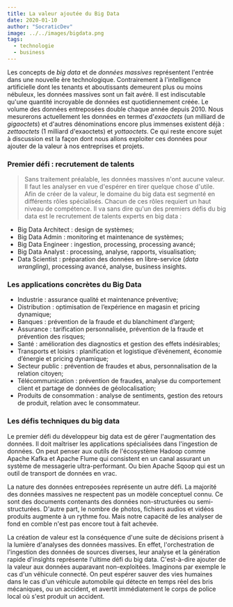 ```yaml
---
title: La valeur ajoutée du Big Data
date: 2020-01-10
author: "SocraticDev"
image: ../../images/bigdata.png
tags:
  - technologie
  - business
---
```


Les concepts de _big data_ et de _données massives_ représentent l'entrée dans une nouvelle ère technologique. Contrairement à l'intelligence artificielle dont les tenants et aboutissants demeurent plus ou moins nébuleux, les données massives sont un fait avéré. Il est indiscutable qu'une quantité incroyable de données est quotidiennement créée. Le volume des données entreposées double chaque année depuis 2010. Nous mesurerons actuellement les données en termes d'_exaoctets_ (un milliard de _gigaoctets_) et d'autres dénominations encore plus immenses existent déjà : _zettaoctets_ (1 milliard d'exaoctets) et _yottaoctets_. Ce qui reste encore sujet à discussion est la façon dont nous allons exploiter ces données pour ajouter de la valeur à nos entreprises et projets.

### Premier défi : recrutement de talents

> Sans traitement préalable, les données massives n'ont aucune valeur. 
Il faut les analyser en vue d'espérer en tirer quelque chose d'utile. Afin de créer de la valeur, le domaine du big data est segmenté en différents rôles spécialisés. Chacun de ces rôles requiert un haut niveau de compétence. Il va sans dire qu'un des premiers défis du big data est le recrutement de talents experts en big data : 

- Big Data Architect : design de systèmes;
- Big Data Admin : monitoring et maintenance de systèmes;
- Big Data Engineer : ingestion, processing, processing avancé;
- Big Data Analyst : processing, analyse, rapports, visualisation;
- Data Scientist : préparation des données en libre-service (_data wrangling_), processing avancé, analyse, business insights.

### Les applications concrètes du Big Data 

- Industrie : assurance qualité et maintenance préventive;
- Distribution : optimisation de l’expérience en magasin et pricing dynamique;
- Banques : prévention de la fraude et du blanchiment d’argent;
- Assurance : tarification personnalisée, prévention de la fraude et prévention des risques;
- Santé : amélioration des diagnostics et gestion des effets indésirables;
- Transports et loisirs : planification et logistique d’événement, économie d’énergie et pricing dynamique;
- Secteur public : prévention de fraudes et abus, personnalisation de la relation citoyen;
- Télécommunication : prévention de fraudes, analyse du comportement client et partage de données de géolocalisation;
- Produits de consommation : analyse de sentiments, gestion des retours de produit, relation avec le consommateur.

### Les défis techniques du big data

Le premier défi du développeur big data est de gérer l'augmentation des données. Il doit maîtriser les applications spécialisées dans l'ingestion de données. On peut penser aux outils de l'écosystème Hadoop comme Apache Kafka et Apache Flume qui consistent en un canal assurant un système de messagerie ultra-performant. Ou bien Apache Sqoop qui est un outil de transport de données en vrac.

La nature des données entreposées représente un autre défi. La majorité des données massives ne respectent pas un modèle conceptuel connu. Ce sont des documents contenants des données non-structurées ou semi-structurées. D'autre part, le nombre de photos, fichiers audios et vidéos produits augmente à un rythme fou. Mais notre capacité de les analyser de fond en comble n'est pas encore tout à fait achevée.

La création de valeur est la conséquence d'une suite de décisions prisent à la lumière d'analyses des données massives. En effet, l'orchestration de l'ingestion des données de sources diverses, leur analyse et la génération rapide d'insights représente l'ultime défi du big data. C'est-à-dire ajouter de la valeur aux données auparavant non-exploitées. Imaginons par exemple le cas d'un véhicule connecté. On peut espérer sauver des vies humaines dans le cas d'un véhicule automobile qui détecte en temps réel des bris mécaniques, ou un accident, et avertit immédiatement le corps de police local où s'est produit un accident.
